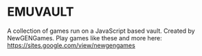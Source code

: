 # EMUVAULT
A collection of games run on a JavaScript based vault.  Created by NewGENGames.  Play games like these and more here: https://sites.google.com/view/newgengames
